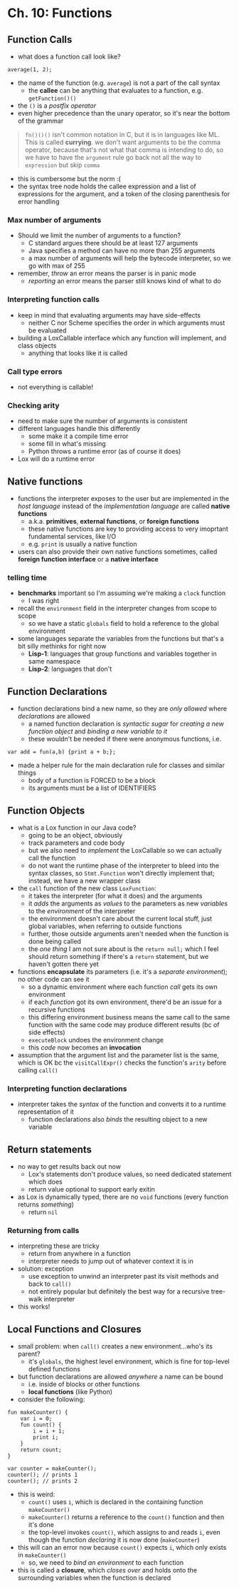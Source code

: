 # Ch. 10: Functions

## Function Calls

- what does a function call look like?
```
average(1, 2);
```
- the name of the function (e.g. `average`) is not a part of the call syntax
    - the **callee** can be anything that evaluates to a function, e.g. `getFunction()()`
- the `()` is a *postfix operator*
- even higher precedence than the unary operator, so it's near the bottom of the grammar
> `fn()()()` isn't common notation in C, but it is in languages like ML. This is called **currying**.
> we don't want arguments to be the comma operator, because that's not what that comma is intending to do, so we have to have the `argument` rule go back not all the way to `expression` but skip `comma`
- this is cumbersome but the norm :(
- the syntax tree node holds the callee expression and a list of expressions for the argument, and a token of the closing parenthesis for error handling

### Max number of arguments

- Should we limit the number of arguments to a function?
    - C standard argues there should be at least 127 arguments
    - Java specifies a method can have no more than 255 arguments
    - a max number of arguments will help the bytecode interpreter, so we go with max of 255
- remember, *throw* an error means the parser is in panic mode
    - *reporting* an error means the parser still knows kind of what to do

### Interpreting function calls

- keep in mind that evaluating arguments may have side-effects
    - neither C nor Scheme specifies the order in which arguments must be evaluated
- building a LoxCallable interface which any function will implement, and class objects
    - anything that looks like it is called

### Call type errors

- not everything is callable!

### Checking arity

- need to make sure the number of arguments is consistent
- different languages handle this differently
    - some make it a compile time error
    - some fill in what's missing
    - Python throws a runtime error (as of course it does)
- Lox will do a runtime error

## Native functions

- functions the interpreter exposes to the user but are implemented in the *host language* instead of the *implementation language* are called **native functions**
    - a.k.a. **primitives**, **external functions**, or **foreign functions**
    - these native functions are key to providing access to very imoprtant fundamental services, like I/O
    - e.g. `print` is usually a native function
- users can also provide their own native functions sometimes, called **foreign function interface** or a **native interface**

### telling time

- **benchmarks** important so I'm assuming we're making a `clock` function
    - I was right
- recall the `environment` field in the interpreter changes from scope to scope
    - so we have a static `globals` field to hold a reference to the global environment
- some languages separate the variables from the functions but that's a bit silly methinks for right now
    - **Lisp-1**: languages that group functions and variables together in same namespace
    - **Lisp-2**: languages that don't

## Function Declarations

- function declarations bind a new name, so they are *only allowed* where *declarations* are allowed
    - a named function declaration is *syntactic sugar* for *creating a new function object* and *binding a new variable to it*
    - these wouldn't be needed if there were anonymous functions, i.e.
```
var add = fun(a,b) {print a + b;};
```
- made a helper rule for the main declaration rule for classes and similar things
    - body of a function is FORCED to be a block
    - its arguments must be a list of IDENTIFIERS

## Function Objects

- what is a Lox function in our Java code?
    - going to be an object, obviously
    - track parameters and code body
    - but we also need to *implement* the LoxCallable so we can actually call the function
    - do not want the runtime phase of the interpreter to bleed into the syntax classes, so `Stmt.Function` won't directly implement that; instead, we have a new wrapper class
- the `call` function of the new class `LoxFunction`:
    - it takes the interpreter (for what it does) and the arguments
    - it *adds* the arguments as *values* to the parameters as new *variables* to the *environment* of the interpreter
    - the environment doesn't care about the current local stuff, just global variables, when referring to outside functions
    - further, those outside arguments aren't needed when the function is done being called
    - the *one thing* I am not sure about is the `return null;` which I feel should return something if there's a `return` statement, but we haven't gotten there yet
- functions **encapsulate** its parameters (i.e. it's a *separate environment*); no other code can see it
    - so a dynamic environment where each function *call* gets its own environment
    - if each *function* got its own environment, there'd be an issue for a recursive functions
    - this differing environment business means the same call to the same function with the same code may produce different results (bc of side effects)
    - `executeBlock` undoes the environment change
    - this *code* now becomes an **invocation**
- assumption that the argument list and the parameter list is the same, which is OK bc the `visitCallExpr()` checks the function's `arity` before calling `call()`

### Interpreting function declarations

- interpreter takes the *syntax* of the function and converts it to a runtime representation of it
    - function declarations also *binds* the resulting object to a new variable

## Return statements

- no way to get results back out now
    - Lox's statements don't produce values, so need dedicated statement which does
    - return value optional to support early exitin
- as Lox is dynamically typed, there are no `void` functions (every function returns *something*)
    - return `nil`

### Returning from calls

- interpreting these are tricky
    - return from anywhere in a function
    - interpreter needs to jump out of whatever context it is in
- solution: exception
    - use exception to unwind an interpreter past its visit methods and back to `call()`
    - not entirely popular but definitely the best way for a recursive tree-walk interpreter
- this works!

## Local Functions and Closures

- small problem: when `call()` creates a new environment...who's its parent?
    - it's `globals`, the highest level environment,
    which is fine for top-level defined functions
- but function declarations are allowed *anywhere* a name can be bound
    - i.e. inside of blocks or other functions
    - **local functions** (like Python)
- consider the following:
```
fun makeCounter() {
    var i = 0;
    fun count() {
        i = i + 1;
        print i;
    }
    return count;
}

var counter = makeCounter();
counter(); // prints 1
counter(); // prints 2
```
- this is weird:
    - `count()` uses `i`, which is declared in the containing function `makeCounter()`
    - `makeCounter()` returns a reference to the `count()` function and then it's done
    - the top-level invokes `count()`, which assigns to and reads `i`, even though the function *declaring* it is now done (`makeCounter`)
- this will can an error now because `count()` expects `i`, which only exists in `makeCounter()`
    - so, we need to *bind an environment* to each function
- this is called a **closure**, which *closes over* and holds onto the surrounding variables when the function is declared
